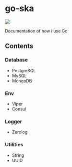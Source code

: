 # go-ska

![](https://og-ciazhar.vercel.app//api?title=go-ska&description=Go+scaffolding+and+documentation&image=https%3A%2F%2Fcdn.leonardo.ai%2Fusers%2F6b856ed0-4e70-463c-876f-777949bab0c8%2Fgenerations%2F4355f023-6eca-4f6d-9b8b-27be5321b19e%2FLeonardo_Anime_XL_a_representation_god_of_fire_3.jpg&information=%40kknov&bgColor=%23B22234)

Documentation of how i use Go
## Contents

### Database
- PostgreSQL
- MySQL
- MongoDB

### Env
- Viper
- Consul

### Logger
- Zerolog

### Utilities
- String
- UUID
